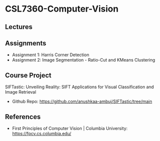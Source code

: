 # CSL7360-Computer-Vision

## Lectures

## Assignments
- Assignment 1: Harris Corner Detection
- Assignment 2: Image Segmentation - Ratio-Cut and KMeans Clustering

## Course Project
SIFTastic: Unveiling Reality: SIFT Applications for Visual Classification and Image Retrieval
- Github Repo: https://github.com/anushkaa-ambuj/SIFTastic/tree/main

## References
- First Principles of Computer Vision | Columbia University: https://fpcv.cs.columbia.edu/
